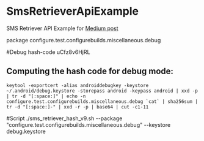 # SmsRetrieverApiExample
SMS Retriever API Example for [Medium post](https://medium.com/@wilderpereira/secure-android-otp-account-verification-with-the-sms-retriever-api-c395c1985fbf)

package
configure.test.configurebuilds.miscellaneous.debug

#Debug hash-code
uCfz8v6HjRL

## Computing the hash code for debug mode:
```
keytool -exportcert -alias androiddebugkey -keystore  ~/.android/debug.keystore -storepass android -keypass android | xxd -p | tr -d "[:space:]" | echo -n configure.test.configurebuilds.miscellaneous.debug `cat` | sha256sum | tr -d "[:space:]-" | xxd -r -p | base64 | cut -c1-11
```


#Script
./sms_retriever_hash_v9.sh --package "configure.test.configurebuilds.miscellaneous.debug" --keystore debug.keystore